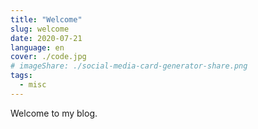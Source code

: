 ```yaml
---
title: "Welcome"
slug: welcome
date: 2020-07-21
language: en
cover: ./code.jpg
# imageShare: ./social-media-card-generator-share.png
tags:
  - misc
---
```


Welcome to my blog.


